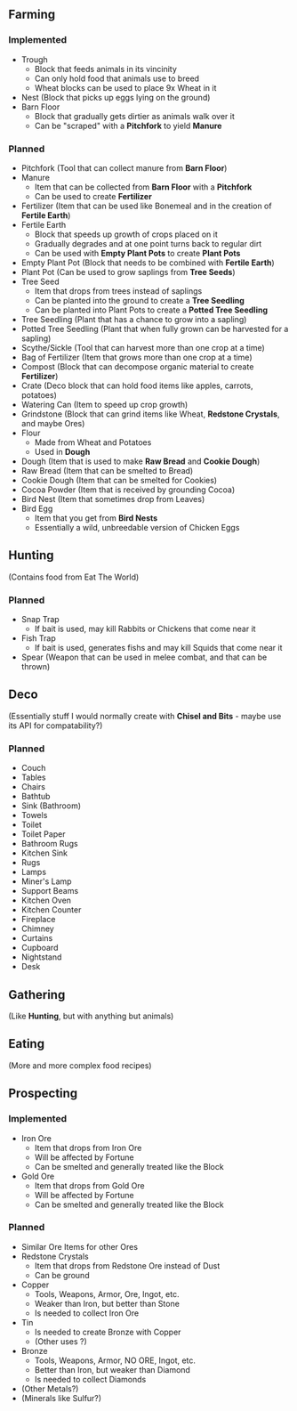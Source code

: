 ## Farming

### Implemented
- Trough
  - Block that feeds animals in its vincinity
  - Can only hold food that animals use to breed
  - Wheat blocks can be used to place 9x Wheat in it
- Nest (Block that picks up eggs lying on the ground)
- Barn Floor
  - Block that gradually gets dirtier as animals walk over it
  - Can be "scraped" with a __Pitchfork__ to yield __Manure__

### Planned
- Pitchfork (Tool that can collect manure from __Barn Floor__)
- Manure
  - Item that can be collected from __Barn Floor__ with a __Pitchfork__
  - Can be used to create __Fertilizer__
- Fertilizer (Item that can be used like Bonemeal and in the creation of __Fertile Earth__)
- Fertile Earth
  - Block that speeds up growth of crops placed on it
  - Gradually degrades and at one point turns back to regular dirt
  - Can be used with __Empty Plant Pots__ to create __Plant Pots__
- Empty Plant Pot (Block that needs to be combined with __Fertile Earth__)
- Plant Pot (Can be used to grow saplings from __Tree Seeds__)
- Tree Seed
  - Item that drops from trees instead of saplings
  - Can be planted into the ground to create a __Tree Seedling__
  - Can be planted into Plant Pots to create a __Potted Tree Seedling__
- Tree Seedling (Plant that has a chance to grow into a sapling)
- Potted Tree Seedling (Plant that when fully grown can be harvested for a sapling)
- Scythe/Sickle (Tool that can harvest more than one crop at a time)
- Bag of Fertilizer (Item that grows more than one crop at a time)
- Compost (Block that can decompose organic material to create __Fertilizer__)
- Crate (Deco block that can hold food items like apples, carrots, potatoes)
- Watering Can (Item to speed up crop growth)
- Grindstone (Block that can grind items like Wheat, __Redstone Crystals__, and maybe Ores)
- Flour
  - Made from Wheat and Potatoes
  - Used in __Dough__
- Dough (Item that is used to make __Raw Bread__ and __Cookie Dough__)
- Raw Bread (Item that can be smelted to Bread)
- Cookie Dough (Item that can be smelted for Cookies)
- Cocoa Powder (Item that is received by grounding Cocoa)
- Bird Nest (Item that sometimes drop from Leaves)
- Bird Egg
  - Item that you get from __Bird Nests__
  - Essentially a wild, unbreedable version of Chicken Eggs

## Hunting

(Contains food from Eat The World)

### Planned
- Snap Trap
  - If bait is used, may kill Rabbits or Chickens that come near it
- Fish Trap
  - If bait is used, generates fishs and may kill Squids that come near it
- Spear (Weapon that can be used in melee combat, and that can be thrown)

## Deco

(Essentially stuff I would normally create with __Chisel and Bits__ - maybe use its API for compatability?)

### Planned
- Couch
- Tables
- Chairs
- Bathtub
- Sink (Bathroom)
- Towels
- Toilet
- Toilet Paper
- Bathroom Rugs
- Kitchen Sink
- Rugs
- Lamps
- Miner's Lamp
- Support Beams
- Kitchen Oven
- Kitchen Counter
- Fireplace
- Chimney
- Curtains
- Cupboard
- Nightstand
- Desk

## Gathering

(Like __Hunting__, but with anything but animals)

## Eating

(More and more complex food recipes)

## Prospecting

### Implemented
- Iron Ore
  - Item that drops from Iron Ore
  - Will be affected by Fortune
  - Can be smelted and generally treated like the Block
- Gold Ore
  - Item that drops from Gold Ore
  - Will be affected by Fortune
  - Can be smelted and generally treated like the Block

### Planned
- Similar Ore Items for other Ores
- Redstone Crystals
  - Item that drops from Redstone Ore instead of Dust
  - Can be ground
- Copper
  - Tools, Weapons, Armor, Ore, Ingot, etc.
  - Weaker than Iron, but better than Stone
  - Is needed to collect Iron Ore
- Tin
  - Is needed to create Bronze with Copper
  - (Other uses ?)
- Bronze
  - Tools, Weapons, Armor, NO ORE, Ingot, etc.
  - Better than Iron, but weaker than Diamond
  - Is needed to collect Diamonds
- (Other Metals?)
- (Minerals like Sulfur?)
